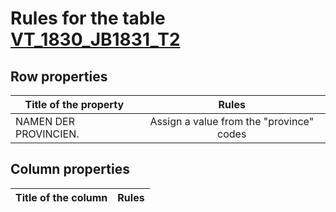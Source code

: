 # Rules for the table [VT_1830_JB1831_T2](https://github.com/cgueret/DataDump/blob/master/xls-marked/VT_1830_JB1831_T2_marked.xls?raw=true)
## Row properties
| Title of the property | Rules |
| --------------------- |:-----:|
| NAMEN DER PROVINCIEN. | Assign a value from the "province" codes |
## Column properties
| Title of the column | Rules |
| --------------------- |:-----:|
